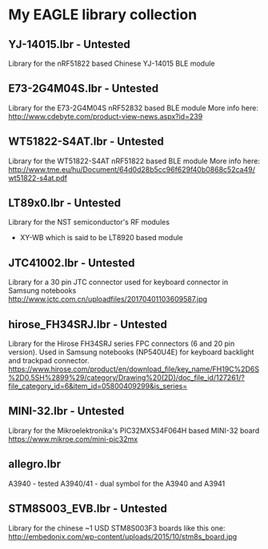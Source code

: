 # My EAGLE library collection

## YJ-14015.lbr - Untested
Library for the nRF51822 based Chinese YJ-14015 BLE module

## E73-2G4M04S.lbr - Untested
Library for the E73-2G4M04S nRF52832 based BLE module 
More info here:
http://www.cdebyte.com/product-view-news.aspx?id=239

## WT51822-S4AT.lbr - Untested
Library for the WT51822-S4AT nRF51822 based BLE module 
More info here:
http://www.tme.eu/hu/Document/64d0d28b5cc96f629f40b0868c52ca49/wt51822-s4at.pdf

## LT89x0.lbr - Untested
Library for the NST semiconductor's RF modules
- XY-WB which is said to be LT8920 based module

## JTC41002.lbr - Untested
Library for a 30 pin JTC connector used for keyboard connector in Samsung notebooks  
http://www.jctc.com.cn/uploadfiles/20170401103609587.jpg

## hirose_FH34SRJ.lbr - Untested
Library for the Hirose FH34SRJ series FPC connectors (6 and 20 pin version). Used in Samsung notebooks (NP540U4E) for keyboard backlight and trackpad connector.  
https://www.hirose.com/product/en/download_file/key_name/FH19C%2D6S%2D0.5SH%2899%29/category/Drawing%20(2D)/doc_file_id/127261/?file_category_id=6&item_id=05800409299&is_series=

## MINI-32.lbr - Untested
Library for the Mikroelektronika's PIC32MX534F064H based MINI-32 board
https://www.mikroe.com/mini-pic32mx

## allegro.lbr
A3940 - tested
A3940/41 - dual symbol for the A3940 and A3941

## STM8S003_EVB.lbr - Untested
Library for the chinese ~1 USD STM8S003F3 boards like this one:
http://embedonix.com/wp-content/uploads/2015/10/stm8s_board.jpg